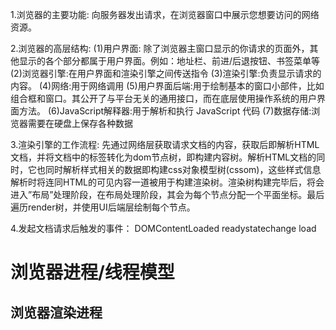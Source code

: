 1.浏览器的主要功能:
  向服务器发出请求，在浏览器窗口中展示您想要访问的网络资源。

2.浏览器的高层结构:
  (1)用户界面: 除了浏览器主窗口显示的你请求的页面外，其他显示的各个部分都属于用户界面。例如：地址栏、前进/后退按钮、书签菜单等
  (2)浏览器引擎:在用户界面和渲染引擎之间传送指令
  (3)渲染引擎:负责显示请求的内容。
  (4)网络:用于网络调用
  (5)用户界面后端:用于绘制基本的窗口小部件，比如组合框和窗口。其公开了与平台无关的通用接口，而在底层使用操作系统的用户界面方法。
  (6)JavaScript解释器:用于解析和执行 JavaScript 代码
  (7)数据存储:浏览器需要在硬盘上保存各种数据

3.渲染引擎的工作流程:
  先通过网络层获取请求文档的内容，获取后即解析HTML文档，并将文档中的标签转化为dom节点树，即构建内容树。解析HTML文档的同时，它也同时解析样式相关的数据即构建css对象模型树(cssom)，这些样式信息解析时将连同HTML的可见内容一道被用于构建渲染树。渲染树构建完毕后，将会进入”布局”处理阶段，在布局处理阶段，其会为每个节点分配一个平面坐标。最后遍历render树，并使用UI后端层绘制每个节点。

4.发起文档请求后触发的事件：
  DOMContentLoaded
  readystatechange
  load

# 浏览器进程/线程模型
## 浏览器渲染进程 
### 